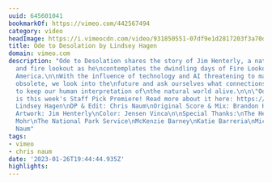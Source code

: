 ```yaml
---
uuid: 645601041
bookmarkOf: https://vimeo.com/442567494
category: video
headImage: https://i.vimeocdn.com/video/931850551-07df9e1d2817203f3a70dd16e975d1578b3400e1c0e5f9c4bcb8f036dc794dce-d_295x166
title: Ode to Desolation by Lindsey Hagen
domain: vimeo.com
description: "Ode to Desolation shares the story of Jim Henterly, a naturalist, illustrator
  and fire lookout as he\ncontemplates the dwindling days of Fire Lookouts in North
  America.\n\nWith the influence of technology and AI threatening to make his role
  obsolete, we look into the\nfuture and ask ourselves what connections we will maintain
  to keep our human interpretation of\nthe natural world alive.\n\n\"Ode to Desolation\"
  is this week's Staff Pick Premiere! Read more about it here: https://vimeo.com/blog/post/ode-to-desolation-lindsey-hagen-staff-pick-premiere/\n\nDirector:
  Lindsey Hagen\nDP & Edit: Chris Naum\nOriginal Score & Mix: Brandon Hagen of Vundabar\nOriginal
  Artwork: Jim Henterly\nColor: Jensen Vinca\n\nSpecial Thanks:\nThe Henterlys \nKellen
  Mohr\nThe National Park Service\nMcKenzie Barney\nKatie Barreria\nMichele Hagen\nSteven
  Naum"
tags:
- vimeo
- chris naum
date: '2023-01-26T19:44:44.935Z'
highlights: 
---
```



